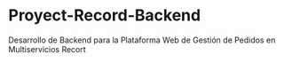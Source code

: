 # Proyect-Record-Backend
Desarrollo de Backend para la Plataforma Web de Gestión de Pedidos en Multiservicios Recort
